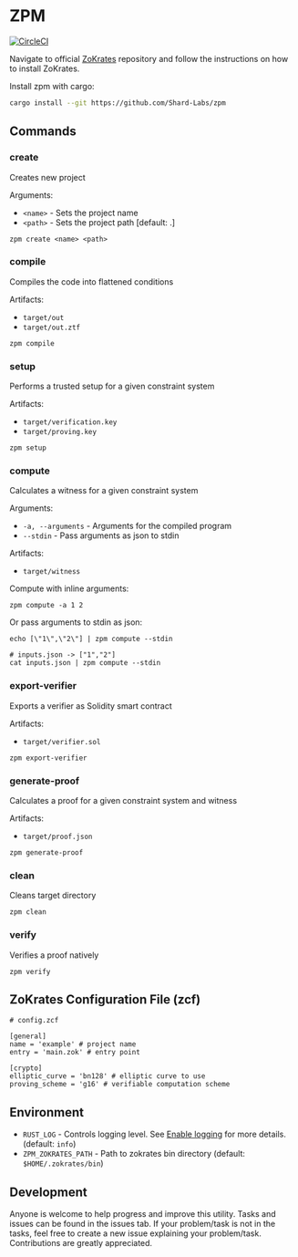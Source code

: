 # ZPM
[![CircleCI](https://circleci.com/gh/Shard-Labs/zpm.svg?style=shield)](https://circleci.com/gh/Shard-Labs/zpm)

Navigate to official [ZoKrates](https://github.com/Zokrates/ZoKrates) repository and follow the instructions on how to install ZoKrates.

Install zpm with cargo:
```sh
cargo install --git https://github.com/Shard-Labs/zpm
```


## Commands

### create
Creates new project

Arguments:
* `<name>` - Sets the project name
* `<path>` - Sets the project path \[default: .\]

```
zpm create <name> <path>
```

### compile
Compiles the code into flattened conditions

Artifacts:
* `target/out`
* `target/out.ztf`
```
zpm compile
```

### setup
Performs a trusted setup for a given constraint system

Artifacts:
* `target/verification.key`
* `target/proving.key`
```
zpm setup
```

### compute
Calculates a witness for a given constraint system

Arguments:
* `-a, --arguments` - Arguments for the compiled program
* `--stdin` - Pass arguments as json to stdin

Artifacts:
* `target/witness`

Compute with inline arguments:
```
zpm compute -a 1 2
```

Or pass arguments to stdin as json:
```
echo [\"1\",\"2\"] | zpm compute --stdin

# inputs.json -> ["1","2"]
cat inputs.json | zpm compute --stdin
```

### export-verifier
Exports a verifier as Solidity smart contract

Artifacts:
* `target/verifier.sol`
```
zpm export-verifier
```

### generate-proof
Calculates a proof for a given constraint system and witness

Artifacts:
* `target/proof.json`
```
zpm generate-proof
```

### clean
Cleans target directory
```
zpm clean
```

### verify
Verifies a proof natively
```
zpm verify
```

## ZoKrates Configuration File (zcf)

```
# config.zcf

[general]
name = 'example' # project name
entry = 'main.zok' # entry point

[crypto]
elliptic_curve = 'bn128' # elliptic curve to use
proving_scheme = 'g16' # verifiable computation scheme
```

## Environment

* `RUST_LOG` - Controls logging level. See [Enable logging](https://docs.rs/env_logger/0.7.1/env_logger/#enabling-logging) for more details. (default: `info`)
* `ZPM_ZOKRATES_PATH` - Path to zokrates bin directory (default: `$HOME/.zokrates/bin`)


## Development
Anyone is welcome to help progress and improve this utility. Tasks and issues can be found in the issues tab. If your problem/task is not in the tasks, feel free to create a new issue explaining your problem/task. Contributions are greatly appreciated.
